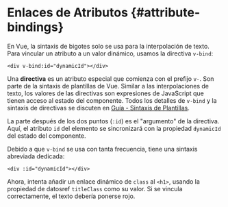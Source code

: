 # Enlaces de Atributos {#attribute-bindings}

En Vue, la sintaxis de bigotes solo se usa para la interpolación de texto. Para vincular un atributo a un valor dinámico, usamos la directiva `v-bind`:

```vue-html
<div v-bind:id="dynamicId"></div>
```

Una **directiva** es un atributo especial que comienza con el prefijo `v-`. Son parte de la sintaxis de plantillas de Vue. Similar a las interpolaciones de texto, los valores de las directivas son expresiones de JavaScript que tienen acceso al estado del componente. Todos los detalles de `v-bind` y la sintaxis de directivas se discuten en <a target="_blank" href="/guide/essentials/template-syntax.html">Guía - Sintaxis de Plantillas</a>.

La parte después de los dos puntos (`:id`) es el "argumento" de la directiva. Aquí, el atributo `id` del elemento se sincronizará con la propiedad `dynamicId` del estado del componente.

Debido a que `v-bind` se usa con tanta frecuencia, tiene una sintaxis abreviada dedicada:

```vue-html
<div :id="dynamicId"></div>
```

Ahora, intenta añadir un enlace dinámico de `class` al `<h1>`, usando la <span class="options-api">propiedad de datos</span><span class="composition-api">ref</span> `titleClass` como su valor. Si se vincula correctamente, el texto debería ponerse rojo.